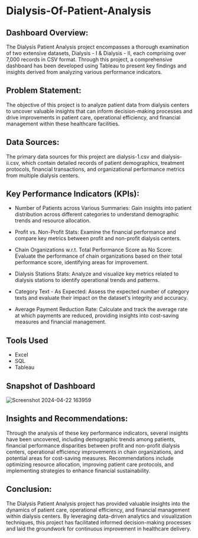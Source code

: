 # Dialysis-Of-Patient-Analysis

## Dashboard Overview:
The Dialysis Patient Analysis project encompasses a thorough examination of two extensive datasets, Dialysis - I & Dialysis - II, each comprising over 7,000 records in CSV format. Through this project, a comprehensive dashboard has been developed using Tableau to present key findings and insights derived from analyzing various performance indicators.

## Problem Statement:
The objective of this project is to analyze patient data from dialysis centers to uncover valuable insights that can inform decision-making processes and drive improvements in patient care, operational efficiency, and financial management within these healthcare facilities.

## Data Sources:
The primary data sources for this project are dialysis-1.csv and dialysis-ii.csv, which contain detailed records of patient demographics, treatment protocols, financial transactions, and organizational performance metrics from multiple dialysis centers.

## Key Performance Indicators (KPIs):

- Number of Patients across Various Summaries: Gain insights into patient distribution across different categories to understand demographic trends and resource allocation.

- Profit vs. Non-Profit Stats: Examine the financial performance and compare key metrics between profit and non-profit dialysis centers.

- Chain Organizations w.r.t. Total Performance Score as No Score: Evaluate the performance of chain organizations based on their total performance score, identifying areas for improvement.

- Dialysis Stations Stats: Analyze and visualize key metrics related to dialysis stations to identify operational trends and patterns.

- Category Text - As Expected: Assess the expected number of category texts and evaluate their impact on the dataset's integrity and accuracy.

- Average Payment Reduction Rate: Calculate and track the average rate at which payments are reduced, providing insights into cost-saving measures and financial management.

## Tools Used

- Excel
- SQL
- Tableau

## Snapshot of Dashboard
![Screenshot 2024-04-22 163959](https://github.com/Laasikayasalapu0105/Dialysis-of-patients-Analysis/assets/167681389/566a9239-5d63-42b7-9037-bde4c207b461)

## Insights and Recommendations:
Through the analysis of these key performance indicators, several insights have been uncovered, including demographic trends among patients, financial performance disparities between profit and non-profit dialysis centers, operational efficiency improvements in chain organizations, and potential areas for cost-saving measures. Recommendations include optimizing resource allocation, improving patient care protocols, and implementing strategies to enhance financial sustainability.

## Conclusion:
The Dialysis Patient Analysis project has provided valuable insights into the dynamics of patient care, operational efficiency, and financial management within dialysis centers. By leveraging data-driven analytics and visualization techniques, this project has facilitated informed decision-making processes and laid the groundwork for continuous improvement in healthcare delivery.
